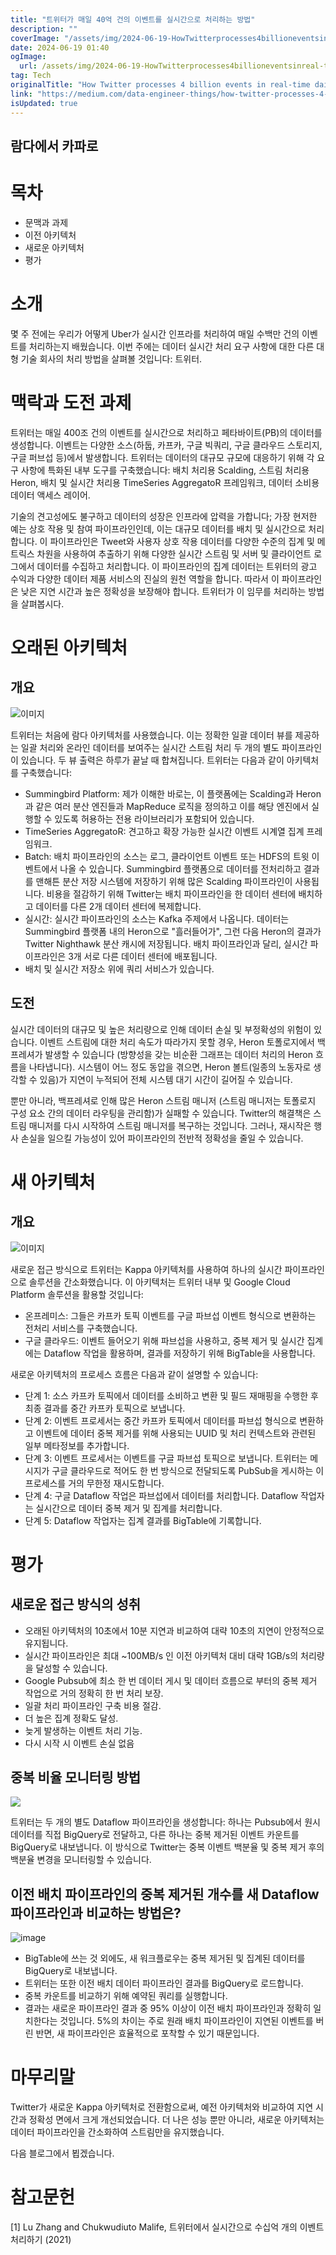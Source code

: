 ```yaml
---
title: "트위터가 매일 40억 건의 이벤트를 실시간으로 처리하는 방법"
description: ""
coverImage: "/assets/img/2024-06-19-HowTwitterprocesses4billioneventsinreal-timedaily_0.png"
date: 2024-06-19 01:40
ogImage: 
  url: /assets/img/2024-06-19-HowTwitterprocesses4billioneventsinreal-timedaily_0.png
tag: Tech
originalTitle: "How Twitter processes 4 billion events in real-time daily"
link: "https://medium.com/data-engineer-things/how-twitter-processes-4-billion-events-in-real-time-daily-942db8f7d7b5"
isUpdated: true
---
```






## 람다에서 카파로

# 목차

- 문맥과 과제
- 이전 아키텍처
- 새로운 아키텍처
- 평가

# 소개

<div class="content-ad"></div>

몇 주 전에는 우리가 어떻게 Uber가 실시간 인프라를 처리하여 매일 수백만 건의 이벤트를 처리하는지 배웠습니다. 이번 주에는 데이터 실시간 처리 요구 사항에 대한 다른 대형 기술 회사의 처리 방법을 살펴볼 것입니다: 트위터.

# 맥락과 도전 과제

트위터는 매일 400조 건의 이벤트를 실시간으로 처리하고 페타바이트(PB)의 데이터를 생성합니다. 이벤트는 다양한 소스(하둡, 카프카, 구글 빅쿼리, 구글 클라우드 스토리지, 구글 퍼브섭 등)에서 발생합니다. 트위터는 데이터의 대규모 규모에 대응하기 위해 각 요구 사항에 특화된 내부 도구를 구축했습니다: 배치 처리용 Scalding, 스트림 처리용 Heron, 배치 및 실시간 처리용 TimeSeries AggregatoR 프레임워크, 데이터 소비용 데이터 액세스 레이어.

기술의 견고성에도 불구하고 데이터의 성장은 인프라에 압력을 가합니다; 가장 현저한 예는 상호 작용 및 참여 파이프라인인데, 이는 대규모 데이터를 배치 및 실시간으로 처리합니다. 이 파이프라인은 Tweet와 사용자 상호 작용 데이터를 다양한 수준의 집계 및 메트릭스 차원을 사용하여 추출하기 위해 다양한 실시간 스트림 및 서버 및 클라이언트 로그에서 데이터를 수집하고 처리합니다. 이 파이프라인의 집계 데이터는 트위터의 광고 수익과 다양한 데이터 제품 서비스의 진실의 원천 역할을 합니다. 따라서 이 파이프라인은 낮은 지연 시간과 높은 정확성을 보장해야 합니다. 트위터가 이 임무를 처리하는 방법을 살펴봅시다.

<div class="content-ad"></div>

# 오래된 아키텍처

## 개요

![이미지](/assets/img/2024-06-19-HowTwitterprocesses4billioneventsinreal-timedaily_0.png)

트위터는 처음에 람다 아키텍처를 사용했습니다. 이는 정확한 일괄 데이터 뷰를 제공하는 일괄 처리와 온라인 데이터를 보여주는 실시간 스트림 처리 두 개의 별도 파이프라인이 있습니다. 두 뷰 출력은 하루가 끝날 때 합쳐집니다. 트위터는 다음과 같이 아키텍처를 구축했습니다:

<div class="content-ad"></div>

- Summingbird Platform: 제가 이해한 바로는, 이 플랫폼에는 Scalding과 Heron과 같은 여러 분산 엔진들과 MapReduce 로직을 정의하고 이를 해당 엔진에서 실행할 수 있도록 허용하는 전용 라이브러리가 포함되어 있습니다.
- TimeSeries AggregatoR: 견고하고 확장 가능한 실시간 이벤트 시계열 집계 프레임워크.
- Batch: 배치 파이프라인의 소스는 로그, 클라이언트 이벤트 또는 HDFS의 트윗 이벤트에서 나올 수 있습니다. Summingbird 플랫폼으로 데이터를 전처리하고 결과를 맨해튼 분산 저장 시스템에 저장하기 위해 많은 Scalding 파이프라인이 사용됩니다. 비용을 절감하기 위해 Twitter는 배치 파이프라인을 한 데이터 센터에 배치하고 데이터를 다른 2개 데이터 센터에 복제합니다.
- 실시간: 실시간 파이프라인의 소스는 Kafka 주제에서 나옵니다. 데이터는 Summingbird 플랫폼 내의 Heron으로 "흘러들어가", 그런 다음 Heron의 결과가 Twitter Nighthawk 분산 캐시에 저장됩니다. 배치 파이프라인과 달리, 실시간 파이프라인은 3개 서로 다른 데이터 센터에 배포됩니다.
- 배치 및 실시간 저장소 위에 쿼리 서비스가 있습니다.

## 도전

실시간 데이터의 대규모 및 높은 처리량으로 인해 데이터 손실 및 부정확성의 위험이 있습니다. 이벤트 스트림에 대한 처리 속도가 따라가지 못할 경우, Heron 토폴로지에서 백프레셔가 발생할 수 있습니다 (방향성을 갖는 비순환 그래프는 데이터 처리의 Heron 흐름을 나타냅니다). 시스템이 어느 정도 동압을 겪으면, Heron 볼트(일종의 노동자로 생각할 수 있음)가 지연이 누적되어 전체 시스템 대기 시간이 길어질 수 있습니다.

뿐만 아니라, 백프레셔로 인해 많은 Heron 스트림 매니저 (스트림 매니저는 토폴로지 구성 요소 간의 데이터 라우팅을 관리함)가 실패할 수 있습니다. Twitter의 해결책은 스트림 매니저를 다시 시작하여 스트림 매니저를 복구하는 것입니다. 그러나, 재시작은 행사 손실을 일으킬 가능성이 있어 파이프라인의 전반적 정확성을 줄일 수 있습니다.

<div class="content-ad"></div>

# 새 아키텍처

## 개요

![이미지](/assets/img/2024-06-19-HowTwitterprocesses4billioneventsinreal-timedaily_1.png)

새로운 접근 방식으로 트위터는 Kappa 아키텍처를 사용하여 하나의 실시간 파이프라인으로 솔루션을 간소화했습니다. 이 아키텍처는 트위터 내부 및 Google Cloud Platform 솔루션을 활용할 것입니다:

<div class="content-ad"></div>

- 온프레미스: 그들은 카프카 토픽 이벤트를 구글 파브섭 이벤트 형식으로 변환하는 전처리 서비스를 구축했습니다.
- 구글 클라우드: 이벤트 들어오기 위해 파브섭을 사용하고, 중복 제거 및 실시간 집계에는 Dataflow 작업을 활용하며, 결과를 저장하기 위해 BigTable을 사용합니다.

새로운 아키텍처의 프로세스 흐름은 다음과 같이 설명할 수 있습니다:

- 단계 1: 소스 카프카 토픽에서 데이터를 소비하고 변환 및 필드 재매핑을 수행한 후 최종 결과를 중간 카프카 토픽으로 보냅니다.
- 단계 2: 이벤트 프로세서는 중간 카프카 토픽에서 데이터를 파브섭 형식으로 변환하고 이벤트에 데이터 중복 제거를 위해 사용되는 UUID 및 처리 컨텍스트와 관련된 일부 메타정보를 추가합니다.
- 단계 3: 이벤트 프로세서는 이벤트를 구글 파브섭 토픽으로 보냅니다. 트위터는 메시지가 구글 클라우드로 적어도 한 번 방식으로 전달되도록 PubSub을 게시하는 이 프로세스를 거의 무한정 재시도합니다.
- 단계 4: 구글 Dataflow 작업은 파브섭에서 데이터를 처리합니다. Dataflow 작업자는 실시간으로 데이터 중복 제거 및 집계를 처리합니다.
- 단계 5: Dataflow 작업자는 집계 결과를 BigTable에 기록합니다.

# 평가

<div class="content-ad"></div>

## 새로운 접근 방식의 성취

- 오래된 아키텍처의 10초에서 10분 지연과 비교하여 대략 10초의 지연이 안정적으로 유지됩니다.
- 실시간 파이프라인은 최대 ~100MB/s 인 이전 아키텍처 대비 대략 1GB/s의 처리량을 달성할 수 있습니다.
- Google Pubsub에 최소 한 번 데이터 게시 및 데이터 흐름으로 부터의 중복 제거 작업으로 거의 정확히 한 번 처리 보장.
- 일괄 처리 파이프라인 구축 비용 절감.
- 더 높은 집계 정확도 달성.
- 늦게 발생하는 이벤트 처리 기능.
- 다시 시작 시 이벤트 손실 없음

## 중복 비율 모니터링 방법

<img src="/assets/img/2024-06-19-HowTwitterprocesses4billioneventsinreal-timedaily_2.png" />

<div class="content-ad"></div>

트위터는 두 개의 별도 Dataflow 파이프라인을 생성합니다: 하나는 Pubsub에서 원시 데이터를 직접 BigQuery로 전달하고, 다른 하나는 중복 제거된 이벤트 카운트를 BigQuery로 내보냅니다. 이 방식으로 Twitter는 중복 이벤트 백분율 및 중복 제거 후의 백분율 변경을 모니터링할 수 있습니다.

## 이전 배치 파이프라인의 중복 제거된 개수를 새 Dataflow 파이프라인과 비교하는 방법은?

![image](/assets/img/2024-06-19-HowTwitterprocesses4billioneventsinreal-timedaily_3.png)

- BigTable에 쓰는 것 외에도, 새 워크플로우는 중복 제거된 및 집계된 데이터를 BigQuery로 내보냅니다.
- 트위터는 또한 이전 배치 데이터 파이프라인 결과를 BigQuery로 로드합니다.
- 중복 카운트를 비교하기 위해 예약된 쿼리를 실행합니다.
- 결과는 새로운 파이프라인 결과 중 95% 이상이 이전 배치 파이프라인과 정확히 일치한다는 것입니다. 5%의 차이는 주로 원래 배치 파이프라인이 지연된 이벤트를 버린 반면, 새 파이프라인은 효율적으로 포착할 수 있기 때문입니다.

<div class="content-ad"></div>

# 마무리말

Twitter가 새로운 Kappa 아키텍처로 전환함으로써, 예전 아키텍처와 비교하여 지연 시간과 정확성 면에서 크게 개선되었습니다. 더 나은 성능 뿐만 아니라, 새로운 아키텍처는 데이터 파이프라인을 간소화하여 스트림만을 유지했습니다.

다음 블로그에서 뵙겠습니다.

# 참고문헌

<div class="content-ad"></div>

[1] Lu Zhang and Chukwudiuto Malife, 트위터에서 실시간으로 수십억 개의 이벤트 처리하기 (2021)